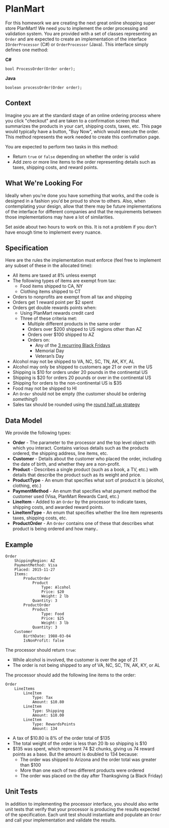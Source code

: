 # PlanMart

For this homework we are creating the next great online shopping super store PlanMart! We need you to 
implement the order processing and validation system.  You are provided with a set of classes representing
an `Order` and are expected to create an implementation of the interface `IOrderProcessor` (C#) or 
`OrderProcessor` (Java).  This interface simply defines one method:

**C#**

    bool ProcessOrder(Order order);

**Java**

	boolean processOrder(Order order);
	
## Context
Imagine you are at the standard stage of an online ordering process where you click "checkout" and are taken to a confirmation 
screen that summarizes the products in your cart, shipping costs, taxes, etc.  This page would typically have a button, "Buy Now", 
which would execute the order.  This method represents the work needed to create this confirmation page.   
	
You are expected to perform two tasks in this method:
* Return `true` or `false` depending on whether the order is valid
* Add zero or more line items to the order representing details such as taxes, shipping costs, and reward points.

## What We're Looking For

Ideally when you're done you have something that works, and the code is designed in a fashion you'd be proud to show to others. Also,
when contemplating your design, allow that there may be future implementations of the interface for different companies and that the
requirements between those implementations may have a lot of similarities. 

Set aside about two hours to work on this.  It is not a problem if you don't have enough time to implement every nuance.

## Specification

Here are the rules the implementation must enforce (feel free to implement any subset of these in the allocated time):

* All items are taxed at 8% unless exempt
* The following types of items are exempt from tax:
    * Food items shipped to CA, NY
    * Clothing items shipped to CT
* Orders to nonprofits are exempt from all tax and shipping
* Orders get 1 reward point per $2 spent
* Orders get double rewards points when:
    * Using PlanMart rewards credit card
    * Three of these criteria met:
        * Multiple different products in the same order
        * Orders over $200 shipped to US regions other than AZ
        * Orders over $100 shipped to AZ
        * Orders on:
            * Any of the [3 recurring Black Fridays](https://en.wikipedia.org/wiki/List_of_Black_Fridays#Repetitive_events)
            * Memorial Day
            * Veteran’s Day
* Alcohol may not be shipped to VA, NC, SC, TN, AK, KY, AL
* Alcohol may only be shipped to customers age 21 or over in the US
* Shipping is $10 for orders under 20 pounds in the continental US
* Shipping is $20 for orders 20 pounds or over in the continental US
* Shipping for orders to the non-continental US is $35
* Food may not be shipped to HI
* An `Order` should not be empty (the customer should be ordering *something*!)
* Sales tax should be rounded using the [round half up strategy](https://en.wikipedia.org/wiki/Rounding#Round_half_up)

## Data Model

We provide the following types:
* **Order** - The parameter to the processor and the top level object with which you interact.  Contains various details such
as the products ordered, the shipping address, line items, etc.
* **Customer** - Details about the customer who placed the order, including the date of birth, and whether they are a non-profit.
* **Product** - Describes a single product (such as a book, a TV, etc.) with details that describe the product such as its weight
and price.
* **ProductType** - An enum that specifies what sort of product it is (alcohol, clothing, etc.)
* **PaymentMethod** - An enum that specifies what payment method the customer used (Visa, PlanMart Rewards Card, etc.)
* **LineItem** - Added to an `Order` by the processor to indicate taxes, shipping costs, and awarded reward points.
* **LineItemType** - An enum that specifies whether the line item represents taxes, shipping costs, etc.
* **ProductOrder** - An `Order` contains one of these that describes what product is being ordered and how many..

## Example

    Order
		ShippingRegion: AZ
		PaymentMethod: Visa
		Placed: 2015-11-27
		Items: 
			ProductOrder
				Product
					Type: Alcohol
					Price: $20
					Weight: 2 lb
				Quantity: 3
			ProductOrder
				Product
					Type: Food
					Price: $25
					Weight: 3 lb
				Quantity: 3
		Customer
			BirthDate: 1988-03-04
			IsNonProfit: false
		
The processor should return `true`:
* While alcohol is involved, the customer is over the age of 21
* The order is not being shipped to any of VA, NC, SC, TN, AK, KY, or AL

The processor should add the following line items to the order:

    Order
		LineItems
			LineItem
				Type: Tax
				Amount: $10.80
			LineItem
				Type: Shipping
				Amount: $10.00
			LineItem
				Type: RewardsPoints
				Amount: 134
				
* A tax of $10.80 is 8% of the order total of $135
* The total weight of the order is less than 20 lb so shipping is $10
* $135 was spent, which represent 74 $2 chunks, giving us 74 reward points as a base.  But the amount is doubled to 134 because:
  * The order was shipped to Arizona and the order total was greater than $100
  * More than one each of two different products were ordered
  * The order was placed on the day after Thanksgiving (a Black Friday)   

## Unit Tests

In addition to implementing the processor interface, you should also write unit tests that verify that your processor is 
producing the results expected of the specification.  Each unit test should instantiate and populate an `Order` and call
your implementation and validate the results.

